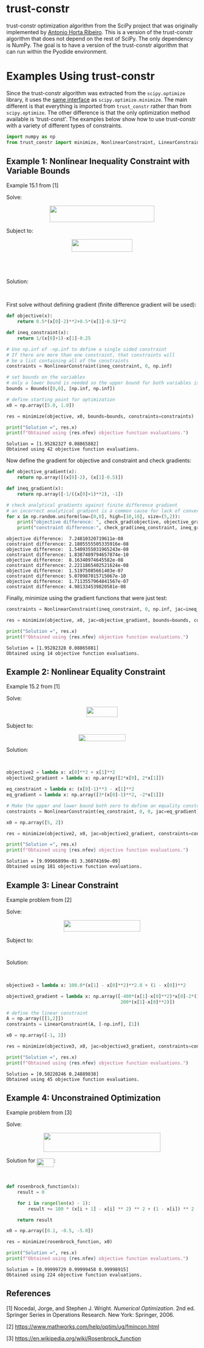 # trust-constr

trust-constr optimization algorithm from the SciPy project that was originally implemented by [Antonio Horta Ribeiro](https://github.com/antonior92). This is a version of the trust-constr algorithm that does not depend on the rest of SciPy. The only dependency is NumPy. The goal is to have a version of the trust-constr algorithm that can run within the Pyodide environment.

# Examples Using trust-constr

Since the trust-constr algorithm was extracted from the `scipy.optimize` library, it uses the [same interface](https://docs.scipy.org/doc/scipy/reference/generated/scipy.optimize.minimize.html#scipy.optimize.minimize) as `scipy.optimize.minimize`. The main different is that everything is imported from `trust_constr` rather than from `scipy.optimize`. The other difference is that the only optimization method available is 'trust-const'. The examples below show how to use trust-constr with a variety of different types of constraints.


```python
import numpy as np
from trust_constr import minimize, NonlinearConstraint, LinearConstraint, Bounds, check_grad
```

## Example 1: Nonlinear Inequality Constraint with Variable Bounds
Example 15.1 from [1]

Solve:
<p align="center"><img src="https://raw.githubusercontent.com/mgreminger/trust-constr/1849afa5af222a69e25679b5336a48e6b58a2853/svgs/28fdfb7a1d96af9198fc716e27c095ae.svg?invert_in_darkmode" align=middle width=276.69084134999997pt height=42.80407395pt/></p>
Subject to:
<p align="center"><img src="https://raw.githubusercontent.com/mgreminger/trust-constr/1849afa5af222a69e25679b5336a48e6b58a2853/svgs/fdf4422614269144ef7f80731ca33e4a.svg?invert_in_darkmode" align=middle width=159.27210584999997pt height=32.990165999999995pt/></p>
<p align="center"><img src="https://raw.githubusercontent.com/mgreminger/trust-constr/1849afa5af222a69e25679b5336a48e6b58a2853/svgs/565e576a78a7b581fe3c9ecf27b229d3.svg?invert_in_darkmode" align=middle width=39.5318286pt height=12.82874835pt/></p>
<p align="center"><img src="https://raw.githubusercontent.com/mgreminger/trust-constr/1849afa5af222a69e25679b5336a48e6b58a2853/svgs/224ba9af64deada0cfd312a4fea665df.svg?invert_in_darkmode" align=middle width=38.78604675pt height=13.789957499999998pt/></p>

Solution: <p align="center"><img src="https://raw.githubusercontent.com/mgreminger/trust-constr/1849afa5af222a69e25679b5336a48e6b58a2853/svgs/babd0d08a2217bc8ce1f60222e098e93.svg?invert_in_darkmode" align=middle width=155.03058119999997pt height=16.438356pt/></p>


First solve without defining gradient (finite difference gradient will be used):


```python
def objective(x):
    return 0.5*(x[0]-2)**2+0.5*(x[1]-0.5)**2

def ineq_constraint(x):
    return 1/(x[0]+1)-x[1]-0.25

# Use np.inf of -np.inf to define a single sided constraint
# If there are more than one constraint, that constraints will 
# be a list containing all of the constraints
constraints = NonlinearConstraint(ineq_constraint, 0, np.inf)

# set bounds on the variables
# only a lower bound is needed so the upper bound for both variables is set to np.inf
bounds = Bounds([0,0], [np.inf, np.inf])

# define starting point for optimization
x0 = np.array([5.0, 1.0])

res = minimize(objective, x0, bounds=bounds, constraints=constraints)

print("Solution =", res.x)
print(f"Obtained using {res.nfev} objective function evaluations.")
```

    Solution = [1.95282327 0.08865882]
    Obtained using 42 objective function evaluations.


Now define the gradient for objective and constraint and check gradients:


```python
def objective_gradient(x):
    return np.array([(x[0]-2), (x[1]-0.5)])

def ineq_gradient(x):
    return np.array([-1/((x[0]+1)**2), -1])

# check analytical gradients against finite difference gradient
# an incorrect analytical gradient is a common cause for lack of convergence to a true minimum
for x in np.random.uniform(low=[0,0], high=[10,10], size=(5,2)):
    print("objective difference: ", check_grad(objective, objective_gradient, x))
    print("constraint difference:", check_grad(ineq_constraint, ineq_gradient, x))


```

    objective difference:  7.24810320719611e-08
    constraint difference: 2.1805555505335916e-08
    objective difference:  1.5409355031965243e-08
    constraint difference: 1.8387489794657874e-10
    objective difference:  8.16340974645582e-08
    constraint difference: 2.2211865402521624e-08
    objective difference:  1.51975085661403e-07
    constraint difference: 5.070987015715067e-10
    objective difference:  1.7113557964841567e-07
    constraint difference: 4.981334539820581e-08


Finally, minimize using the gradient functions that were just test:


```python
constraints = NonlinearConstraint(ineq_constraint, 0, np.inf, jac=ineq_gradient)

res = minimize(objective, x0, jac=objective_gradient, bounds=bounds, constraints=constraints)

print("Solution =", res.x)
print(f"Obtained using {res.nfev} objective function evaluations.")
```

    Solution = [1.95282328 0.08865881]
    Obtained using 14 objective function evaluations.


## Example 2: Nonlinear Equality Constraint
Example 15.2 from [1]

Solve:

<p align="center"><img src="https://raw.githubusercontent.com/mgreminger/trust-constr/1849afa5af222a69e25679b5336a48e6b58a2853/svgs/2fee2fcbc6493f2dfed3044b1532bbbe.svg?invert_in_darkmode" align=middle width=82.19939475pt height=26.303252249999996pt/></p>

Subject to:

<p align="center"><img src="https://raw.githubusercontent.com/mgreminger/trust-constr/1849afa5af222a69e25679b5336a48e6b58a2853/svgs/3bedd9434e5c8c145c46787c6cd9af74.svg?invert_in_darkmode" align=middle width=124.1169798pt height=18.312383099999998pt/></p>

Solution:
<p align="center"><img src="https://raw.githubusercontent.com/mgreminger/trust-constr/1849afa5af222a69e25679b5336a48e6b58a2853/svgs/6e7b6b6a241ed9fb63a931886262f6a4.svg?invert_in_darkmode" align=middle width=96.58287705pt height=16.438356pt/></p>




```python
objective2 = lambda x: x[0]**2 + x[1]**2
objective2_gradient = lambda x: np.array([2*x[0], 2*x[1]])

eq_constraint = lambda x: (x[0]-1)**3 - x[1]**2
eq_gradient = lambda x: np.array([3*(x[0]-1)**2, -2*x[1]]) 

# Make the upper and lower bound both zero to define an equality constraint
constraints = NonlinearConstraint(eq_constraint, 0, 0, jac=eq_gradient) 

x0 = np.array([5, 2])

res = minimize(objective2, x0, jac=objective2_gradient, constraints=constraints)

print("Solution =", res.x)
print(f"Obtained using {res.nfev} objective function evaluations.")
```

    Solution = [9.99966899e-01 3.36074169e-09]
    Obtained using 181 objective function evaluations.


## Example 3: Linear Constraint
Example problem from [2]

Solve:

<p align="center"><img src="https://raw.githubusercontent.com/mgreminger/trust-constr/1849afa5af222a69e25679b5336a48e6b58a2853/svgs/224a59c0b33c11009e0b5de29effd0e4.svg?invert_in_darkmode" align=middle width=202.6216566pt height=29.654885699999998pt/></p>

Subject to:

<p align="center"><img src="https://raw.githubusercontent.com/mgreminger/trust-constr/1849afa5af222a69e25679b5336a48e6b58a2853/svgs/278cd1acde20484153c1e2b358a714e0.svg?invert_in_darkmode" align=middle width=76.49143425pt height=13.789957499999998pt/></p>


Solution:

<p align="center"><img src="https://raw.githubusercontent.com/mgreminger/trust-constr/1849afa5af222a69e25679b5336a48e6b58a2853/svgs/313de0b35c1215a65b80c1a3a53e9d32.svg?invert_in_darkmode" align=middle width=171.4689999pt height=16.438356pt/></p>


```python
objective3 = lambda x: 100.0*(x[1] - x[0]**2)**2.0 + (1 - x[0])**2

objective3_gradient = lambda x: np.array([-400*(x[1]-x[0]**2)*x[0]-2*(1-x[0]),
                                          200*(x[1]-x[0]**2)])

# define the linear constraint
A = np.array([[1,2]])
constraints = LinearConstraint(A, [-np.inf], [1])

x0 = np.array([-1, 2])

res = minimize(objective3, x0, jac=objective3_gradient, constraints=constraints)

print("Solution =", res.x)
print(f"Obtained using {res.nfev} objective function evaluations.")
```

    Solution = [0.50220246 0.24889838]
    Obtained using 45 objective function evaluations.


## Example 4: Unconstrained Optimization
Example problem from [3]

Solve:

<p align="center"><img src="https://raw.githubusercontent.com/mgreminger/trust-constr/1849afa5af222a69e25679b5336a48e6b58a2853/svgs/68eac75e5d74e3f0cbaf01f89339a552.svg?invert_in_darkmode" align=middle width=308.680977pt height=49.9887465pt/></p>

Solution for <img src="https://raw.githubusercontent.com/mgreminger/trust-constr/1849afa5af222a69e25679b5336a48e6b58a2853/svgs/9aad22a1f10eb2f672ffc52c46eac498.svg?invert_in_darkmode" align=middle width=45.13680929999999pt height=22.465723500000017pt/>:

<p align="center"><img src="https://raw.githubusercontent.com/mgreminger/trust-constr/1849afa5af222a69e25679b5336a48e6b58a2853/svgs/2320eb38cb2a4f6c8ab1fe49826b4749.svg?invert_in_darkmode" align=middle width=83.9495745pt height=16.438356pt/></p>



```python
def rosenbrock_function(x):
    result = 0

    for i in range(len(x) - 1):
        result += 100 * (x[i + 1] - x[i] ** 2) ** 2 + (1 - x[i]) ** 2

    return result

x0 = np.array([0.1, -0.5, -5.0])

res = minimize(rosenbrock_function, x0)

print("Solution =", res.x)
print(f"Obtained using {res.nfev} objective function evaluations.")
```

    Solution = [0.99999729 0.99999458 0.99998915]
    Obtained using 224 objective function evaluations.


## References
[1] Nocedal, Jorge, and Stephen J. Wright. *Numerical Optimization*. 2nd ed. Springer Series in Operations Research. New York: Springer, 2006.

[2] https://www.mathworks.com/help/optim/ug/fmincon.html

[3] https://en.wikipedia.org/wiki/Rosenbrock_function
